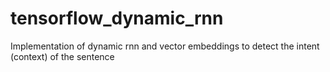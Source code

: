 # tensorflow_dynamic_rnn
Implementation of dynamic rnn and vector embeddings to detect the intent (context) of the sentence
